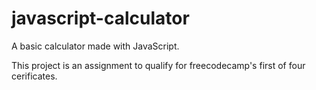 # javascript-calculator
A basic calculator made with JavaScript.

This project is an assignment to qualify for freecodecamp's first of four cerificates.
